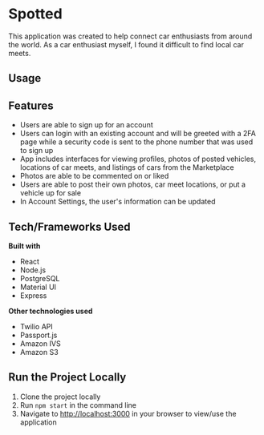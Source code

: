 # Spotted
This application was created to help connect car enthusiasts from around the world.
As a car enthusiast myself, I found it difficult to find local car meets.

## Usage

## Features

- Users are able to sign up for an account
- Users can login with an existing account and will be greeted with a 2FA page while a security code is sent to the phone number that was used to sign up
- App includes interfaces for viewing profiles, photos of posted vehicles, locations of car meets, and listings of cars from the Marketplace
- Photos are able to be commented on or liked
- Users are able to post their own photos, car meet locations, or put a vehicle up for sale
- In Account Settings, the user's information can be updated

## Tech/Frameworks Used ##
__Built with__
- React
- Node.js
- PostgreSQL
- Material UI
- Express

__Other technologies used__
- Twilio API
- Passport.js
- Amazon IVS
- Amazon S3

## Run the Project Locally ##

1. Clone the project locally
2. Run ```npm start``` in the command line
3. Navigate to [http://localhost:3000](http://localhost:3000) in your browser to view/use the application
